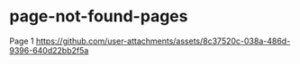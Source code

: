 # page-not-found-pages

Page 1
https://github.com/user-attachments/assets/8c37520c-038a-486d-9396-640d22bb2f5a

